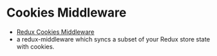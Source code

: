 # Cookies Middleware

- [Redux Cookies Middleware](https://github.com/grofers/redux-cookies-middleware/)
- a redux-middleware which syncs a subset of your Redux store state with cookies.
